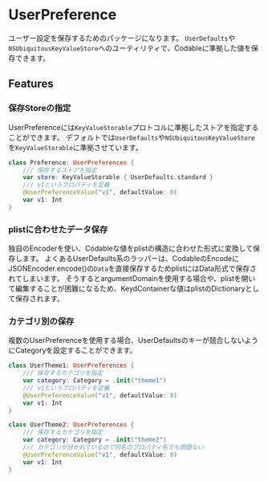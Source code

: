 # UserPreference

ユーザー設定を保存するためのパッケージになります。
`UserDefaults`や`NSUbiquitousKeyValueStore`へのユーティリティで、Codableに準拠した値を保存できます。

## Features

### 保存Storeの指定

UserPreferenceには`KeyValueStorable`プロトコルに準拠したストアを指定することができます。
デフォルトでは`UserDefaults`や`NSUbiquitousKeyValueStore`を`KeyValueStorable`に準拠させています。

```swift
class Preference: UserPreferences {
    /// 保存するストアを指定
    var store: KeyValueStorable { UserDefaults.standard }
    /// v1というプロパティを定義
    @UserPreferenceValue("v1", defaultValue: 0)
    var v1: Int
}
```

### plistに合わせたデータ保存

独自のEncoderを使い、Codableな値をplistの構造に合わせた形式に変換して保存します。
よくあるUserDefaults系のラッパーは、CodableのEncodeにJSONEncoder.encode()の`Data`を直接保存するためplistにはData形式で保存されてしまいます。
そうするとargumentDomainを使用する場合や、plistを開いて編集することが困難になるため、KeydContainerな値はplistのDictionaryとして保存されます。

### カテゴリ別の保存

複数のUserPreferenceを使用する場合、UserDefaultsのキーが競合しないようにCategoryを設定することができます。

```swift
class UserTheme1: UserPreferences {
    /// 保存するカテゴリを指定
    var category: Category = .init("theme1")
    /// v1というプロパティを定義
    @UserPreferenceValue("v1", defaultValue: 0)
    var v1: Int
}

class UserTheme2: UserPreferences {
    /// 保存するカテゴリを指定
    var category: Category = .init("theme2")
    /// カテゴリが分かれているので同名のプロパティ名でも問題ない
    @UserPreferenceValue("v1", defaultValue: 0)
    var v1: Int
}
```
